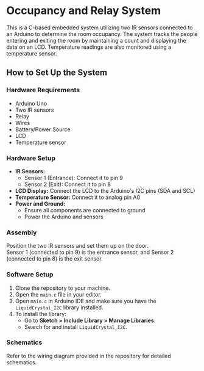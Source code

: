 <h1>Occupancy and Relay System</h1>
<p>
This is a C-based embedded system utilizing two IR sensors connected to an Arduino to determine the room occupancy. The system tracks the people entering and exiting the room by maintaining a count and displaying the data on an LCD. Temperature readings are also monitored using a temperature sensor.
</p>

<h2>How to Set Up the System</h2>

<h3>Hardware Requirements</h3>
<ul>
  <li>Arduino Uno</li>
  <li>Two IR sensors</li>
  <li>Relay</li>
  <li>Wires</li>
  <li>Battery/Power Source</li>
  <li>LCD</li>
  <li>Temperature sensor</li>
</ul>

<h3>Hardware Setup</h3>
<ul>
  <li><strong>IR Sensors:</strong>
    <ul>
      <li>Sensor 1 (Entrance): Connect it to pin 9</li>
      <li>Sensor 2 (Exit): Connect it to pin 8</li>
    </ul>
  </li>
  <li><strong>LCD Display:</strong> Connect the LCD to the Arduino's I2C pins (SDA and SCL)</li>
  <li><strong>Temperature Sensor:</strong> Connect it to analog pin A0</li>
  <li><strong>Power and Ground:</strong>
    <ul>
      <li>Ensure all components are connected to ground</li>
      <li>Power the Arduino and sensors</li>
    </ul>
  </li>
</ul>

<h3>Assembly</h3>
<p>
Position the two IR sensors and set them up on the door.<br>
Sensor 1 (connected to pin 9) is the entrance sensor, and Sensor 2 (connected to pin 8) is the exit sensor.
</p>

<h3>Software Setup</h3>
<ol>
  <li>Clone the repository to your machine.</li>
  <li>Open the <code>main.c</code> file in your editor.</li>
  <li>Open <code>main.c</code> in Arduino IDE and make sure you have the <code>LiquidCrystal_I2C</code> library installed.</li>
  <li>To install the library:
    <ul>
      <li>Go to <strong>Sketch > Include Library > Manage Libraries</strong>.</li>
      <li>Search for and install <code>LiquidCrystal_I2C</code>.</li>
    </ul>
  </li>
</ol>

<h3>Schematics</h3>
<p>
Refer to the wiring diagram provided in the repository for detailed schematics.
</p>
